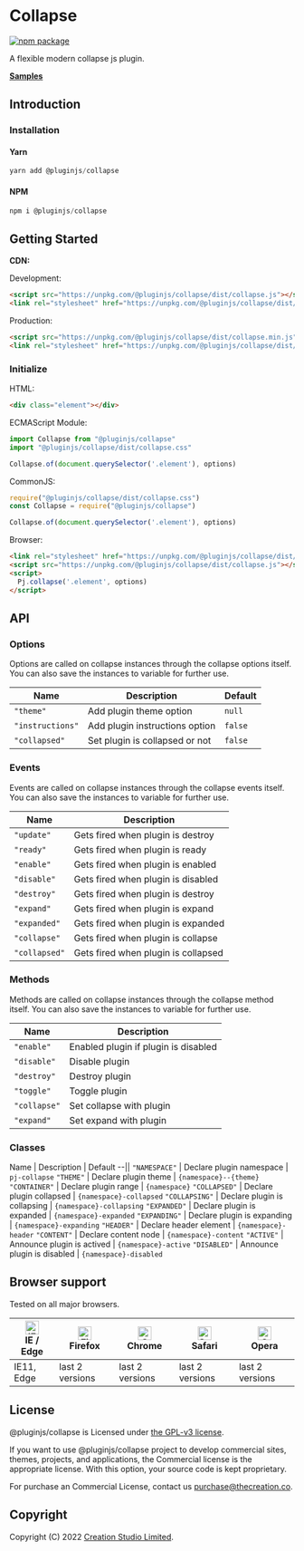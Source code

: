 # Collapse

[![npm package](https://img.shields.io/npm/v/@pluginjs/collapse.svg)](https://www.npmjs.com/package/@pluginjs/collapse)

A flexible modern collapse js plugin.

**[Samples](https://codesandbox.io/s/github/pluginjs/pluginjs/tree/master/modules/collapse/samples)**

## Introduction
### Installation

#### Yarn

```javascript
yarn add @pluginjs/collapse
```

#### NPM

```javascript
npm i @pluginjs/collapse
```

## Getting Started

**CDN:**

Development:

```html
<script src="https://unpkg.com/@pluginjs/collapse/dist/collapse.js"></script>
<link rel="stylesheet" href="https://unpkg.com/@pluginjs/collapse/dist/collapse.css">
```

Production:

```html
<script src="https://unpkg.com/@pluginjs/collapse/dist/collapse.min.js"></script>
<link rel="stylesheet" href="https://unpkg.com/@pluginjs/collapse/dist/collapse.min.css">
```

### Initialize

HTML:

```html
<div class="element"></div>
```

ECMAScript Module:

```javascript
import Collapse from "@pluginjs/collapse"
import "@pluginjs/collapse/dist/collapse.css"

Collapse.of(document.querySelector('.element'), options)
```

CommonJS:

```javascript
require("@pluginjs/collapse/dist/collapse.css")
const Collapse = require("@pluginjs/collapse")

Collapse.of(document.querySelector('.element'), options)
```

Browser:

```html
<link rel="stylesheet" href="https://unpkg.com/@pluginjs/collapse/dist/collapse.css">
<script src="https://unpkg.com/@pluginjs/collapse/dist/collapse.js"></script>
<script>
  Pj.collapse('.element', options)
</script>
```

## API

### Options

Options are called on collapse instances through the collapse options itself.
You can also save the instances to variable for further use.

Name | Description | Default
--|--|--
`"theme"` | Add plugin theme option | `null`
`"instructions"` | Add plugin instructions option | `false`
`"collapsed"` | Set plugin is collapsed or not | `false`

### Events

Events are called on collapse instances through the collapse events itself.
You can also save the instances to variable for further use.

Name | Description
--|--
`"update"` | Gets fired when plugin is destroy
`"ready"` | Gets fired when plugin is ready
`"enable"` | Gets fired when plugin is enabled
`"disable"` | Gets fired when plugin is disabled
`"destroy"` | Gets fired when plugin is destroy
`"expand"` | Gets fired when plugin is expand
`"expanded"` | Gets fired when plugin is expanded
`"collapse"` | Gets fired when plugin is collapse
`"collapsed"` | Gets fired when plugin is collapsed

### Methods

Methods are called on collapse instances through the collapse method itself.
You can also save the instances to variable for further use.

Name | Description
--|--
`"enable"` | Enabled plugin if plugin is disabled
`"disable"` | Disable plugin
`"destroy"` | Destroy plugin
`"toggle"` | Toggle plugin
`"collapse"` | Set collapse with plugin
`"expand"` | Set expand with plugin

### Classes

Name | Description | Default
--||
`"NAMESPACE"` | Declare plugin namespace | `pj-collapse`
`"THEME"` | Declare plugin theme | `{namespace}--{theme}`
`"CONTAINER"` | Declare plugin range | `{namespace}`
`"COLLAPSED"` | Declare plugin collapsed | `{namespace}-collapsed`
`"COLLAPSING"` | Declare plugin is collapsing | `{namespace}-collapsing`
`"EXPANDED"` | Declare plugin is expanded | `{namespace}-expanded`
`"EXPANDING"` | Declare plugin is expanding | `{namespace}-expanding`
`"HEADER"` | Declare header element | `{namespace}-header`
`"CONTENT"` | Declare content node | `{namespace}-content`
`"ACTIVE"` | Announce plugin is actived | `{namespace}-active`
`"DISABLED"` | Announce plugin is disabled | `{namespace}-disabled`

## Browser support

Tested on all major browsers.

| [<img src="https://raw.githubusercontent.com/alrra/browser-logos/master/src/edge/edge_48x48.png" alt="IE / Edge" width="24px" height="24px" />](http://godban.github.io/browsers-support-badges/)</br>IE / Edge | [<img src="https://raw.githubusercontent.com/alrra/browser-logos/master/src/firefox/firefox_48x48.png" alt="Firefox" width="24px" height="24px" />](http://godban.github.io/browsers-support-badges/)</br>Firefox | [<img src="https://raw.githubusercontent.com/alrra/browser-logos/master/src/chrome/chrome_48x48.png" alt="Chrome" width="24px" height="24px" />](http://godban.github.io/browsers-support-badges/)</br>Chrome | [<img src="https://raw.githubusercontent.com/alrra/browser-logos/master/src/safari/safari_48x48.png" alt="Safari" width="24px" height="24px" />](http://godban.github.io/browsers-support-badges/)</br>Safari | [<img src="https://raw.githubusercontent.com/alrra/browser-logos/master/src/opera/opera_48x48.png" alt="Opera" width="24px" height="24px" />](http://godban.github.io/browsers-support-badges/)</br>Opera |
| --------- | --------- | --------- | --------- | --------- |
| IE11, Edge| last 2 versions| last 2 versions| last 2 versions| last 2 versions|

## License

@pluginjs/collapse is Licensed under [the GPL-v3 license](LICENSE).

If you want to use @pluginjs/collapse project to develop commercial sites, themes, projects, and applications, the Commercial license is the appropriate license. With this option, your source code is kept proprietary.

For purchase an Commercial License, contact us purchase@thecreation.co.

## Copyright

Copyright (C) 2022 [Creation Studio Limited](creationstudio.com).